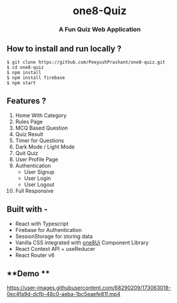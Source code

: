 <div align="center">
  
  
# one8-Quiz
###  A Fun Quiz Web Application
</div>


## **How to install and run locally ?**

```
$ git clone https://github.com/PeeyushPrashant/one8-quiz.git
$ cd one8-quiz
$ npm install
$ npm install firebase
$ npm start
```

## Features ?

1. Home With Category
2. Rules Page
3. MCQ Based Question 
4. Quiz Result  
5. Timer for Questions
6. Dark Mode / Light Mode
7. Quit Quiz
8. User Profile Page
9. Authentication
      - User Signup
      - User Login
      - User Logout
10. Full Responsive

  

## **Built with -**

- React with Typescript 
- Firebase for Authentication
- SessionStorage for storing data
- Vanilla CSS integrated with [one8Ui](https://one8ui.netlify.app/) Component Library
- React Context API + useReducer
- React Router v6

## **Demo **



https://user-images.githubusercontent.com/68290209/173063018-0ec4fa9d-dcfb-48c0-aeba-1bc5eaefe81f.mp4



